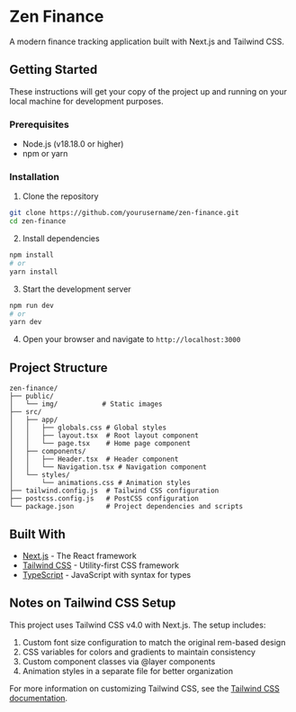 # Zen Finance

A modern finance tracking application built with Next.js and Tailwind CSS.

## Getting Started

These instructions will get your copy of the project up and running on your
local machine for development purposes.

### Prerequisites

- Node.js (v18.18.0 or higher)
- npm or yarn

### Installation

1. Clone the repository

```bash
git clone https://github.com/yourusername/zen-finance.git
cd zen-finance
```

2. Install dependencies

```bash
npm install
# or
yarn install
```

3. Start the development server

```bash
npm run dev
# or
yarn dev
```

4. Open your browser and navigate to `http://localhost:3000`

## Project Structure

```
zen-finance/
├── public/
│   └── img/           # Static images
├── src/
│   ├── app/
│   │   ├── globals.css # Global styles
│   │   ├── layout.tsx  # Root layout component
│   │   └── page.tsx    # Home page component
│   ├── components/
│   │   ├── Header.tsx  # Header component
│   │   └── Navigation.tsx # Navigation component
│   └── styles/
│       └── animations.css # Animation styles
├── tailwind.config.js  # Tailwind CSS configuration
├── postcss.config.js   # PostCSS configuration
└── package.json        # Project dependencies and scripts
```

## Built With

- [Next.js](https://nextjs.org/) - The React framework
- [Tailwind CSS](https://tailwindcss.com/) - Utility-first CSS framework
- [TypeScript](https://www.typescriptlang.org/) - JavaScript with syntax for
  types

## Notes on Tailwind CSS Setup

This project uses Tailwind CSS v4.0 with Next.js. The setup includes:

1. Custom font size configuration to match the original rem-based design
2. CSS variables for colors and gradients to maintain consistency
3. Custom component classes via @layer components
4. Animation styles in a separate file for better organization

For more information on customizing Tailwind CSS, see the
[Tailwind CSS documentation](https://tailwindcss.com/docs/configuration).
